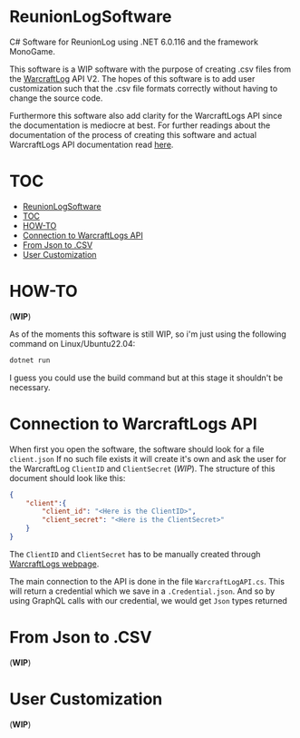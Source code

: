 # ReunionLogSoftware
C# Software for ReunionLog using .NET 6.0.116 and the framework MonoGame. 

This software is a WIP software with the purpose of creating .csv files from the [WarcraftLog]([http:](https://www.warcraftlogs.com/)) API V2. The hopes of this software is to add user customization such that the .csv file formats correctly without having to change the source code.

Furthermore this software also add clarity for the WarcraftLogs API since the documentation is mediocre at best. For further readings about the documentation of the process of creating this software and actual WarcraftLogs API documentation read [here]((Documentation/Documentation.pdf)).

# TOC
- [ReunionLogSoftware](#reunionlogsoftware)
- [TOC](#toc)
- [HOW-TO](#how-to)
- [Connection to WarcraftLogs API](#connection-to-warcraftlogs-api)
- [From Json to .CSV](#from-json-to-csv)
- [User Customization](#user-customization)


# HOW-TO
(**WIP**)

As of the moments this software is still WIP, so i'm just using the following command on Linux/Ubuntu22.04:
```bash
dotnet run
```
I guess you could use the build command but at this stage it shouldn't be necessary.

# Connection to WarcraftLogs API
When first you open the software, the software should look for a file `client.json` If no such file exists it will create it's own and ask the user for the WarcraftLog `ClientID` and `ClientSecret` (*WIP*). The structure of this document should look like this:

```JSON
{
    "client":{
        "client_id": "<Here is the ClientID>",
        "client_secret": "<Here is the ClientSecret>"
    }
}
```
The `ClientID` and `ClientSecret` has to be manually created through [WarcraftLogs webpage](https://www.warcraftlogs.com/api/docs).

The main connection to the API is done in the file `WarcraftLogAPI.cs`. This will return a credential which we save in a `.Credential.json`. And so by using GraphQL calls with our credential, we would get `Json` types returned

# From Json to .CSV
(**WIP**)

# User Customization
(**WIP**)
